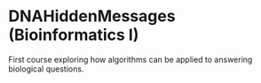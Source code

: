 # DNAHiddenMessages (Bioinformatics I)

First course exploring how algorithms can be applied to answering biological questions.
